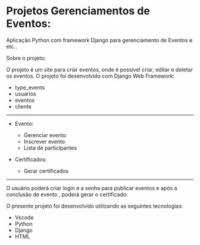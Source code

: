 # Projetos Gerenciamentos de Eventos:

Aplicação Python com framework Django para gerenciamento de Eventos e etc..

Sobre o projeto:

O projeto é um site para criar eventos, onde é possível criar, editar e deletar os eventos. O projeto foi desenvolvido com Django Web Framework:

- type_events
- usuarios
- eventos
- cliente

-----------------------------------------------------------------------------

- Evento:
    - Gerenciar evento
    - Inscrever evento
    - Lista de participantes
    


- Certificados:
    - Gerar certificados


------------------------------------------------------------------------------

O usuário poderá criar login e a senha para publicar eventos e após a conclusão de evento , poderá gerar o certificado.


O presente projeto foi desenvolvido utilizando as seguintes tecnologias:

- Vscode
- Python
- Django
- HTML


